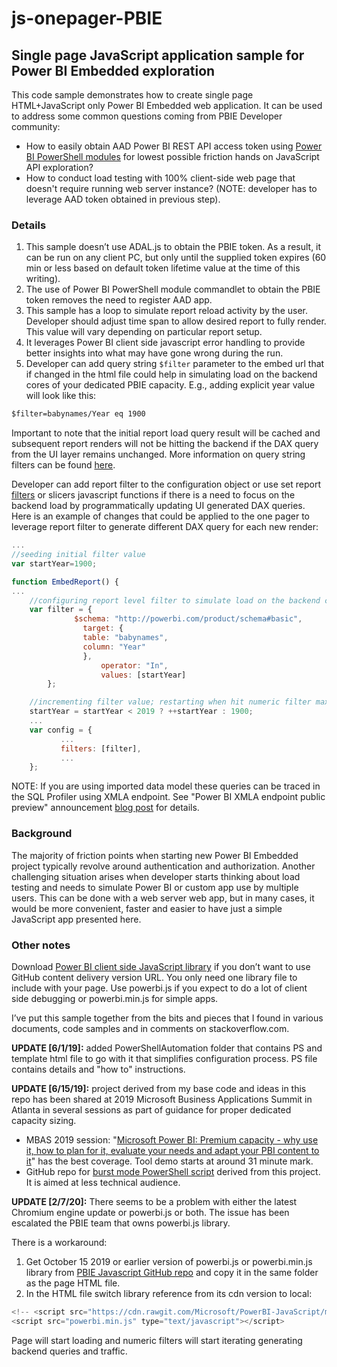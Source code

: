# js-onepager-PBIE
## Single page JavaScript application sample for Power BI Embedded exploration

This code sample demonstrates how to create single page HTML+JavaScript only Power BI Embedded web application. It can be used to address some common questions coming from PBIE Developer community:

* How to easily obtain AAD Power BI REST API access token using [Power BI PowerShell modules](https://docs.microsoft.com/en-us/powershell/power-bi/overview?view=powerbi-ps) for lowest possible friction hands on JavaScript API exploration?
* How to conduct load testing with 100% client-side web page that doesn't require running web server instance? (NOTE: developer has to leverage AAD token obtained in previous step).

### Details

1. This sample doesn’t use ADAL.js to obtain the PBIE token. As a result, it can be run on any client PC, but only until the supplied token expires (60 min or less based on default token lifetime value at the time of this writing).
2. The use of Power BI PowerShell module commandlet to obtain the PBIE token removes the need to register AAD app.
3. This sample has a loop to simulate report reload activity by the user. Developer should adjust time span to allow desired report to fully render. This value will vary depending on particular report setup.
4. It leverages Power BI client side javascript error handling to provide better insights into what may have gone wrong during the run.
5. Developer can add query string `$filter` parameter to the embed url that if changed in the html file could help in simulating load on the backend cores of your dedicated PBIE capacity. E.g., adding explicit year value will look like this:

```html
$filter=babynames/Year eq 1900
````

Important to note that the initial report load query result will be cached and subsequent report renders will not be hitting the backend if the DAX query from the UI layer remains unchanged. More information on query string filters can be found [here](https://powerbi.microsoft.com/en-us/blog/power-bi-report-url-filter-improvements/).

Developer can add report filter to the configuration object or use set report [filters](https://github.com/Microsoft/PowerBI-JavaScript/wiki/Filters) or slicers javascript functions if there is a need to focus on the backend load by programmatically updating UI generated DAX queries. Here is an example of changes that could be applied to the one pager to leverage report filter to generate different DAX query for each new render:
```javascript
...
//seeding initial filter value  
var startYear=1900;

function EmbedReport() {
...    
    //configuring report level filter to simulate load on the backend core
    var filter = {
              $schema: "http://powerbi.com/product/schema#basic",
                target: {
                table: "babynames",
                column: "Year"
                },
                    operator: "In",
                    values: [startYear]
        };

    //incrementing filter value; restarting when hit numeric filter max
    startYear = startYear < 2019 ? ++startYear : 1900;
    ...
    var config = {
           ...
           filters: [filter],
           ...
    };
```
NOTE: If you are using imported data model these queries can be traced in the SQL Profiler using XMLA endpoint. See "Power BI XMLA endpoint public preview" announcement [blog post](https://powerbi.microsoft.com/en-us/blog/power-bi-open-platform-connectivity-with-xmla-endpoints-public-preview/) for details.

### Background

The majority of friction points when starting new Power BI Embedded project typically revolve around authentication and authorization. Another challenging situation arises when developer starts thinking about load testing and needs to simulate Power BI or custom app use by multiple users.  This can be done with a web server web app, but in many cases, it would be more convenient, faster and easier to have just a simple JavaScript app presented here.  

### Other notes

Download [Power BI client side JavaScript library](https://github.com/Microsoft/PowerBI-JavaScript/tree/master/dist) if you don’t want to use GitHub content delivery version URL. You only need one library file to include with your page. Use powerbi.js if you expect to do a lot of client side debugging or powerbi.min.js for simple apps. 

I’ve put this sample together from the bits and pieces that I found in various documents, code samples and in comments on stackoverflow.com.

**UPDATE [6/1/19]:** added PowerShellAutomation folder that contains PS and template html file to go with it that simplifies configuration process. PS file contains details and "how to" instructions.

**UPDATE [6/15/19]:**  project derived from my base code and ideas in this repo has been shared at 2019 Microsoft Business Applications Summit in Atlanta in several sessions as part of guidance for proper dedicated capacity sizing. 
* MBAS 2019 session: "[Microsoft Power BI: Premium capacity - why use it, how to plan for it, evaluate your needs and adapt your PBI content to it](https://community.powerbi.com/t5/MBAS-Gallery/Microsoft-Power-BI-Premium-capacity-why-use-it-how-to-plan-for/m-p/712532)" has the best coverage. Tool demo starts at around 31 minute mark.
* GitHub repo for [burst mode PowerShell script](https://github.com/samanthgunreddy/PBI_Report_LoadTesting) derived from this project. It is aimed at less technical audience.

**UPDATE [2/7/20]:** There seems to be a problem with either the latest Chromium engine update or powerbi.js or both.  The issue has been escalated the PBIE team that owns powerbi.js library.

There is a workaround:
1)	Get October 15 2019 or earlier version of powerbi.js or powerbi.min.js library from [PBIE Javascript GitHub repo](https://github.com/microsoft/PowerBI-JavaScript/tree/master/dist) and copy it in the same folder as the page HTML file.
2)	In the HTML file switch library reference from its cdn version to local:
````javascript
<!-- <script src="https://cdn.rawgit.com/Microsoft/PowerBI-JavaScript/master/dist/powerbi.min.js" type="text/javascript"></script> -->
<script src="powerbi.min.js" type="text/javascript"></script>
````

Page will start loading and numeric filters will start iterating generating backend queries and traffic.
